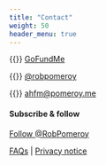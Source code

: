 ```yaml
---
title: "Contact"
weight: 50
header_menu: true
---
```


{{<icon class="fa fa-money">}}&nbsp;[GoFundMe](https://www.gofundme.com/f/a-home-for-mo)

{{<icon class="fa fa-twitter">}}&nbsp;[@robpomeroy](https://twitter.com/robpomeroy)

{{<icon class="fa fa-envelope">}}&nbsp;[ahfm@pomeroy.me](mailto:ahfm@pomeroy.me)

#### Subscribe & follow
<script src="https://apis.google.com/js/platform.js"></script>
<div class="g-ytsubscribe" data-channelid="UCxd4MQ6c-AWMM7nRlF3CZSQ" data-layout="default" data-theme="dark" data-count="hidden"></div>
<a href="https://twitter.com/RobPomeroy?ref_src=twsrc%5Etfw" class="twitter-follow-button" data-show-count="false">Follow @RobPomeroy</a><script async src="https://platform.twitter.com/widgets.js" charset="utf-8"></script>


[FAQs](faqs) | [Privacy notice](privacy)